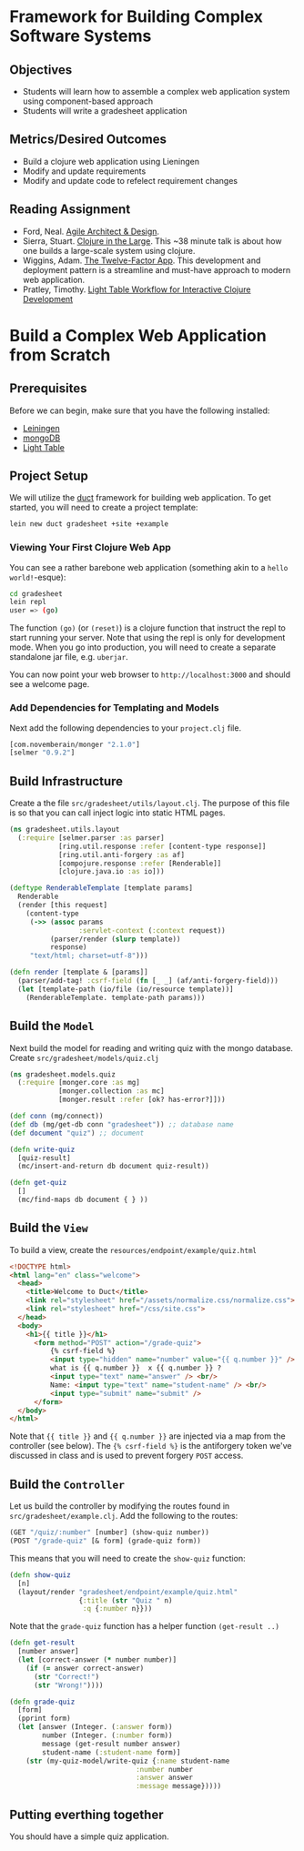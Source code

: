 # Framework for Building Complex Software Systems

## Objectives

* Students will learn how to assemble a complex web application system using component-based approach
* Students will write a gradesheet application

## Metrics/Desired Outcomes

* Build a clojure web application using Lieningen
* Modify and update requirements 
* Modify and update code to refelect requirement changes

## Reading Assignment

* Ford, Neal. [Agile Architect & Design](http://nealford.com/downloads/Agile_Architecture_and_Design(Neal_Ford).pdf).
* Sierra, Stuart. [Clojure in the Large](http://www.infoq.com/presentations/Clojure-Large-scale-patterns-techniques).  This ~38 minute talk is about how one builds a large-scale system using clojure.
* Wiggins, Adam. [The Twelve-Factor App](http://12factor.net/).  This development and deployment pattern is a streamline and must-have approach to modern web application.
* Pratley, Timothy. [Light Table Workflow for Interactive Clojure Development](https://www.safaribooksonline.com/blog/2013/09/11/light-table-workflow-for-interactive-clojure-development/)

# Build a Complex Web Application from Scratch

## Prerequisites

Before we can begin, make sure that you have the following installed:
* [Leiningen](http://leiningen.org)
* [mongoDB](http://https://www.mongodb.org/downloads#production)
* [Light Table](http://lighttable.com)

## Project Setup

We will utilize the [duct](https://github.com/weavejester/duct) framework for building web application.  To get started, you will need to create a project template:

```bash
lein new duct gradesheet +site +example
```

### Viewing Your First Clojure Web App

You can see a rather barebone web application (something akin to a `hello world!`-esque):
```bash
cd gradesheet
lein repl
user => (go)
```

The function `(go)` (or `(reset)`) is a clojure function that instruct the repl to start running your server.  Note that using the repl is only for development mode.  When you go into production, you will need to create a separate standalone jar file, e.g. `uberjar`.

You can now point your web browser to `http://localhost:3000` and should see a welcome page.

### Add Dependencies for Templating and Models

Next add the following dependencies to your `project.clj` file.
```clojure
[com.novemberain/monger "2.1.0"]
[selmer "0.9.2"]
```

## Build Infrastructure

Create a the file `src/gradesheet/utils/layout.clj`. The purpose of this file is so that you can call inject logic into static HTML pages.

```clojure
(ns gradesheet.utils.layout
  (:require [selmer.parser :as parser]
            [ring.util.response :refer [content-type response]]
            [ring.util.anti-forgery :as af]
            [compojure.response :refer [Renderable]]
            [clojure.java.io :as io]))

(deftype RenderableTemplate [template params]
  Renderable
  (render [this request]
    (content-type
     (->> (assoc params
                 :servlet-context (:context request))
          (parser/render (slurp template))
          response)
     "text/html; charset=utf-8")))

(defn render [template & [params]]
  (parser/add-tag! :csrf-field (fn [_ _] (af/anti-forgery-field)))
  (let [template-path (io/file (io/resource template))]
    (RenderableTemplate. template-path params)))
```

## Build the `Model`

Next build the model for reading and writing quiz with the mongo database.  Create `src/gradesheet/models/quiz.clj`

```clojure
(ns gradesheet.models.quiz
  (:require [monger.core :as mg]
            [monger.collection :as mc]
            [monger.result :refer [ok? has-error?]]))

(def conn (mg/connect))
(def db (mg/get-db conn "gradesheet")) ;; database name
(def document "quiz") ;; document

(defn write-quiz
  [quiz-result]
  (mc/insert-and-return db document quiz-result))

(defn get-quiz
  []
  (mc/find-maps db document { } ))
```

## Build the `View`

To build a view, create the `resources/endpoint/example/quiz.html`

```html
<!DOCTYPE html>
<html lang="en" class="welcome">
  <head>
    <title>Welcome to Duct</title>
    <link rel="stylesheet" href="/assets/normalize.css/normalize.css">
    <link rel="stylesheet" href="/css/site.css">
  </head>
  <body>
    <h1>{{ title }}</h1>
      <form method="POST" action="/grade-quiz">
          {% csrf-field %}
          <input type="hidden" name="number" value="{{ q.number }}" />
          what is {{ q.number }}  x {{ q.number }} ?
          <input type="text" name="answer" /> <br/>
          Name: <input type="text" name="student-name" /> <br/>
          <input type="submit" name="submit" />
      </form>
  </body>
</html>
```

Note that `{{ title }}` and `{{ q.number }}` are injected via a map from the controller (see below).  The `{% csrf-field %}` is the antiforgery token we've discussed in class and is used to prevent forgery `POST` access.

## Build the `Controller`

Let us build the controller by modifying the routes found in `src/gradesheet/example.clj`. Add the following to the routes:

```clojure
(GET "/quiz/:number" [number] (show-quiz number))
(POST "/grade-quiz" [& form] (grade-quiz form))
```

This means that you will need to create the `show-quiz` function:

```clojure
(defn show-quiz
  [n]
  (layout/render "gradesheet/endpoint/example/quiz.html"
                 {:title (str "Quiz " n)
                  :q {:number n}}))
```

Note that the `grade-quiz` function has a helper function `(get-result ..)` 

```clojure
(defn get-result
  [number answer]
  (let [correct-answer (* number number)]
    (if (= answer correct-answer)
      (str "Correct!")
      (str "Wrong!"))))

(defn grade-quiz
  [form]
  (pprint form)
  (let [answer (Integer. (:answer form))
        number (Integer. (:number form))
        message (get-result number answer)
        student-name (:student-name form)]
    (str (my-quiz-model/write-quiz {:name student-name
                               :number number
                               :answer answer
                               :message message}))))
```

## Putting everthing together

You should have a simple quiz application.

